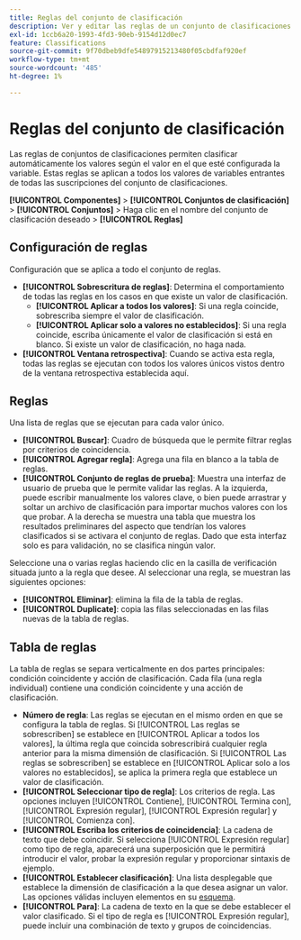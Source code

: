 ```yaml
---
title: Reglas del conjunto de clasificación
description: Ver y editar las reglas de un conjunto de clasificaciones individual.
exl-id: 1ccb6a20-1993-4fd3-90eb-9154d12d0ec7
feature: Classifications
source-git-commit: 9f70dbeb9dfe54897915213480f05cbdfaf920ef
workflow-type: tm+mt
source-wordcount: '485'
ht-degree: 1%

---
```


# Reglas del conjunto de clasificación

Las reglas de conjuntos de clasificaciones permiten clasificar automáticamente los valores según el valor en el que esté configurada la variable. Estas reglas se aplican a todos los valores de variables entrantes de todas las suscripciones del conjunto de clasificaciones.

**[!UICONTROL Componentes]** > **[!UICONTROL Conjuntos de clasificación]** > **[!UICONTROL Conjuntos]** > Haga clic en el nombre del conjunto de clasificación deseado > **[!UICONTROL Reglas]**

## Configuración de reglas

Configuración que se aplica a todo el conjunto de reglas.

* **[!UICONTROL Sobrescritura de reglas]**: Determina el comportamiento de todas las reglas en los casos en que existe un valor de clasificación.
   * **[!UICONTROL Aplicar a todos los valores]**: Si una regla coincide, sobrescriba siempre el valor de clasificación.
   * **[!UICONTROL Aplicar solo a valores no establecidos]**: Si una regla coincide, escriba únicamente el valor de clasificación si está en blanco. Si existe un valor de clasificación, no haga nada.
* **[!UICONTROL Ventana retrospectiva]**: Cuando se activa esta regla, todas las reglas se ejecutan con todos los valores únicos vistos dentro de la ventana retrospectiva establecida aquí.

## Reglas

Una lista de reglas que se ejecutan para cada valor único.

* **[!UICONTROL Buscar]**: Cuadro de búsqueda que le permite filtrar reglas por criterios de coincidencia.
* **[!UICONTROL Agregar regla]**: Agrega una fila en blanco a la tabla de reglas.
* **[!UICONTROL Conjunto de reglas de prueba]**: Muestra una interfaz de usuario de prueba que le permite validar las reglas. A la izquierda, puede escribir manualmente los valores clave, o bien puede arrastrar y soltar un archivo de clasificación para importar muchos valores con los que probar. A la derecha se muestra una tabla que muestra los resultados preliminares del aspecto que tendrían los valores clasificados si se activara el conjunto de reglas. Dado que esta interfaz solo es para validación, no se clasifica ningún valor.

Seleccione una o varias reglas haciendo clic en la casilla de verificación situada junto a la regla que desee. Al seleccionar una regla, se muestran las siguientes opciones:

* **[!UICONTROL Eliminar]**: elimina la fila de la tabla de reglas.
* **[!UICONTROL Duplicate]**: copia las filas seleccionadas en las filas nuevas de la tabla de reglas.

## Tabla de reglas

La tabla de reglas se separa verticalmente en dos partes principales: condición coincidente y acción de clasificación. Cada fila (una regla individual) contiene una condición coincidente y una acción de clasificación.

* **Número de regla**: Las reglas se ejecutan en el mismo orden en que se configura la tabla de reglas. Si [!UICONTROL Las reglas se sobrescriben] se establece en [!UICONTROL Aplicar a todos los valores], la última regla que coincida sobrescribirá cualquier regla anterior para la misma dimensión de clasificación. Si [!UICONTROL Las reglas se sobrescriben] se establece en [!UICONTROL Aplicar solo a los valores no establecidos], se aplica la primera regla que establece un valor de clasificación.
* **[!UICONTROL Seleccionar tipo de regla]**: Los criterios de regla. Las opciones incluyen [!UICONTROL Contiene], [!UICONTROL Termina con], [!UICONTROL Expresión regular], [!UICONTROL Expresión regular] y [!UICONTROL Comienza con].
* **[!UICONTROL Escriba los criterios de coincidencia]**: La cadena de texto que debe coincidir. Si selecciona [!UICONTROL Expresión regular] como tipo de regla, aparecerá una superposición que le permitirá introducir el valor, probar la expresión regular y proporcionar sintaxis de ejemplo.
* **[!UICONTROL Establecer clasificación]**: Una lista desplegable que establece la dimensión de clasificación a la que desea asignar un valor. Las opciones válidas incluyen elementos en su [esquema](schema.md).
* **[!UICONTROL Para]**: La cadena de texto en la que se debe establecer el valor clasificado. Si el tipo de regla es [!UICONTROL Expresión regular], puede incluir una combinación de texto y grupos de coincidencias.
